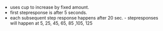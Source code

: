 - uses cup to increase by fixed amount.
- first stepresponse is after 5 seconds.
- each subsequent step response happens after 20 sec.
        - stepresponses will happen at 5, 25, 45, 65, 85 ,105, 125
